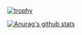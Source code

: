 [![trophy](https://github-profile-trophy.vercel.app/?username=ZhangYanglyu)](https://github.com/ZhangYanglyu/github-profile-trophy)

[![Anurag's github stats](https://github-readme-stats.vercel.app/api?username=ZhangYanglyu)](https://github.com/ZhangYanglyu/github-readme-stats)

<!--
**ZhangYanglyu/ZhangYanglyu** is a ✨ _special_ ✨ repository because its `README.md` (this file) appears on your GitHub profile.

Here are some ideas to get you started:

- 🔭 I’m currently working on ...
- 🌱 I’m currently learning ...
- 👯 I’m looking to collaborate on ...
- 🤔 I’m looking for help with ...
- 💬 Ask me about ...
- 📫 How to reach me: ...
- 😄 Pronouns: ...
- ⚡ Fun fact: ...
-->
